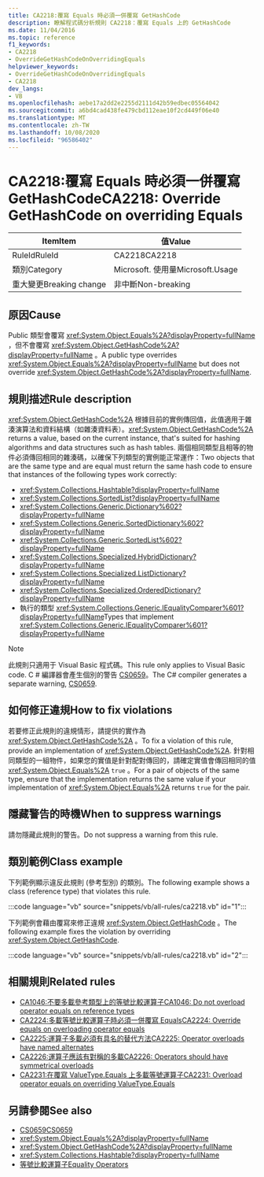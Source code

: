 ```yaml
---
title: CA2218:覆寫 Equals 時必須一併覆寫 GetHashCode
description: 瞭解程式碼分析規則 CA2218：覆寫 Equals 上的 GetHashCode
ms.date: 11/04/2016
ms.topic: reference
f1_keywords:
- CA2218
- OverrideGetHashCodeOnOverridingEquals
helpviewer_keywords:
- OverrideGetHashCodeOnOverridingEquals
- CA2218
dev_langs:
- VB
ms.openlocfilehash: aebe17a2dd2e2255d2111d42b59edbec05564042
ms.sourcegitcommit: a6bd4cad438fe479cbd112eae10f2cd449f06e40
ms.translationtype: MT
ms.contentlocale: zh-TW
ms.lasthandoff: 10/08/2020
ms.locfileid: "96586402"
---
```

# <a name="ca2218-override-gethashcode-on-overriding-equals"></a><span data-ttu-id="5560c-103">CA2218:覆寫 Equals 時必須一併覆寫 GetHashCode</span><span class="sxs-lookup"><span data-stu-id="5560c-103">CA2218: Override GetHashCode on overriding Equals</span></span>

|<span data-ttu-id="5560c-104">Item</span><span class="sxs-lookup"><span data-stu-id="5560c-104">Item</span></span>|<span data-ttu-id="5560c-105">值</span><span class="sxs-lookup"><span data-stu-id="5560c-105">Value</span></span>|
|-|-|
|<span data-ttu-id="5560c-106">RuleId</span><span class="sxs-lookup"><span data-stu-id="5560c-106">RuleId</span></span>|<span data-ttu-id="5560c-107">CA2218</span><span class="sxs-lookup"><span data-stu-id="5560c-107">CA2218</span></span>|
|<span data-ttu-id="5560c-108">類別</span><span class="sxs-lookup"><span data-stu-id="5560c-108">Category</span></span>|<span data-ttu-id="5560c-109">Microsoft. 使用量</span><span class="sxs-lookup"><span data-stu-id="5560c-109">Microsoft.Usage</span></span>|
|<span data-ttu-id="5560c-110">重大變更</span><span class="sxs-lookup"><span data-stu-id="5560c-110">Breaking change</span></span>|<span data-ttu-id="5560c-111">非中斷</span><span class="sxs-lookup"><span data-stu-id="5560c-111">Non-breaking</span></span>|

## <a name="cause"></a><span data-ttu-id="5560c-112">原因</span><span class="sxs-lookup"><span data-stu-id="5560c-112">Cause</span></span>

<span data-ttu-id="5560c-113">Public 類型會覆寫 <xref:System.Object.Equals%2A?displayProperty=fullName> ，但不會覆寫 <xref:System.Object.GetHashCode%2A?displayProperty=fullName> 。</span><span class="sxs-lookup"><span data-stu-id="5560c-113">A public type overrides <xref:System.Object.Equals%2A?displayProperty=fullName> but does not override <xref:System.Object.GetHashCode%2A?displayProperty=fullName>.</span></span>

## <a name="rule-description"></a><span data-ttu-id="5560c-114">規則描述</span><span class="sxs-lookup"><span data-stu-id="5560c-114">Rule description</span></span>

<span data-ttu-id="5560c-115"><xref:System.Object.GetHashCode%2A> 根據目前的實例傳回值，此值適用于雜湊演算法和資料結構（如雜湊資料表）。</span><span class="sxs-lookup"><span data-stu-id="5560c-115"><xref:System.Object.GetHashCode%2A> returns a value, based on the current instance, that's suited for hashing algorithms and data structures such as hash tables.</span></span> <span data-ttu-id="5560c-116">兩個相同類型且相等的物件必須傳回相同的雜湊碼，以確保下列類型的實例能正常運作：</span><span class="sxs-lookup"><span data-stu-id="5560c-116">Two objects that are the same type and are equal must return the same hash code to ensure that instances of the following types work correctly:</span></span>

- <xref:System.Collections.Hashtable?displayProperty=fullName>
- <xref:System.Collections.SortedList?displayProperty=fullName>
- <xref:System.Collections.Generic.Dictionary%602?displayProperty=fullName>
- <xref:System.Collections.Generic.SortedDictionary%602?displayProperty=fullName>
- <xref:System.Collections.Generic.SortedList%602?displayProperty=fullName>
- <xref:System.Collections.Specialized.HybridDictionary?displayProperty=fullName>
- <xref:System.Collections.Specialized.ListDictionary?displayProperty=fullName>
- <xref:System.Collections.Specialized.OrderedDictionary?displayProperty=fullName>
- <span data-ttu-id="5560c-117">執行的類型 <xref:System.Collections.Generic.IEqualityComparer%601?displayProperty=fullName></span><span class="sxs-lookup"><span data-stu-id="5560c-117">Types that implement <xref:System.Collections.Generic.IEqualityComparer%601?displayProperty=fullName></span></span>

> [!NOTE]
> <span data-ttu-id="5560c-118">此規則只適用于 Visual Basic 程式碼。</span><span class="sxs-lookup"><span data-stu-id="5560c-118">This rule only applies to Visual Basic code.</span></span> <span data-ttu-id="5560c-119">C # 編譯器會產生個別的警告 [CS0659](../../../csharp/misc/cs0659.md)。</span><span class="sxs-lookup"><span data-stu-id="5560c-119">The C# compiler generates a separate warning, [CS0659](../../../csharp/misc/cs0659.md).</span></span>

## <a name="how-to-fix-violations"></a><span data-ttu-id="5560c-120">如何修正違規</span><span class="sxs-lookup"><span data-stu-id="5560c-120">How to fix violations</span></span>

<span data-ttu-id="5560c-121">若要修正此規則的違規情形，請提供的實作為 <xref:System.Object.GetHashCode%2A> 。</span><span class="sxs-lookup"><span data-stu-id="5560c-121">To fix a violation of this rule, provide an implementation of <xref:System.Object.GetHashCode%2A>.</span></span> <span data-ttu-id="5560c-122">針對相同類型的一組物件，如果您的實值是針對配對傳回的，請確定實值會傳回相同的值 <xref:System.Object.Equals%2A> `true` 。</span><span class="sxs-lookup"><span data-stu-id="5560c-122">For a pair of objects of the same type, ensure that the implementation returns the same value if your implementation of <xref:System.Object.Equals%2A> returns `true` for the pair.</span></span>

## <a name="when-to-suppress-warnings"></a><span data-ttu-id="5560c-123">隱藏警告的時機</span><span class="sxs-lookup"><span data-stu-id="5560c-123">When to suppress warnings</span></span>

<span data-ttu-id="5560c-124">請勿隱藏此規則的警告。</span><span class="sxs-lookup"><span data-stu-id="5560c-124">Do not suppress a warning from this rule.</span></span>

## <a name="class-example"></a><span data-ttu-id="5560c-125">類別範例</span><span class="sxs-lookup"><span data-stu-id="5560c-125">Class example</span></span>

<span data-ttu-id="5560c-126">下列範例顯示違反此規則 (參考型別) 的類別。</span><span class="sxs-lookup"><span data-stu-id="5560c-126">The following example shows a class (reference type) that violates this rule.</span></span>

:::code language="vb" source="snippets/vb/all-rules/ca2218.vb" id="1":::

<span data-ttu-id="5560c-127">下列範例會藉由覆寫來修正違規 <xref:System.Object.GetHashCode> 。</span><span class="sxs-lookup"><span data-stu-id="5560c-127">The following example fixes the violation by overriding <xref:System.Object.GetHashCode>.</span></span>

:::code language="vb" source="snippets/vb/all-rules/ca2218.vb" id="2":::

## <a name="related-rules"></a><span data-ttu-id="5560c-128">相關規則</span><span class="sxs-lookup"><span data-stu-id="5560c-128">Related rules</span></span>

- [<span data-ttu-id="5560c-129">CA1046:不要多載參考類型上的等號比較運算子</span><span class="sxs-lookup"><span data-stu-id="5560c-129">CA1046: Do not overload operator equals on reference types</span></span>](ca1046.md)
- [<span data-ttu-id="5560c-130">CA2224:多載等號比較運算子時必須一併覆寫 Equals</span><span class="sxs-lookup"><span data-stu-id="5560c-130">CA2224: Override equals on overloading operator equals</span></span>](ca2224.md)
- [<span data-ttu-id="5560c-131">CA2225:運算子多載必須有具名的替代方法</span><span class="sxs-lookup"><span data-stu-id="5560c-131">CA2225: Operator overloads have named alternates</span></span>](ca2225.md)
- [<span data-ttu-id="5560c-132">CA2226:運算子應該有對稱的多載</span><span class="sxs-lookup"><span data-stu-id="5560c-132">CA2226: Operators should have symmetrical overloads</span></span>](ca2226.md)
- [<span data-ttu-id="5560c-133">CA2231:在覆寫 ValueType.Equals 上多載等號運算子</span><span class="sxs-lookup"><span data-stu-id="5560c-133">CA2231: Overload operator equals on overriding ValueType.Equals</span></span>](ca2231.md)

## <a name="see-also"></a><span data-ttu-id="5560c-134">另請參閱</span><span class="sxs-lookup"><span data-stu-id="5560c-134">See also</span></span>

- [<span data-ttu-id="5560c-135">CS0659</span><span class="sxs-lookup"><span data-stu-id="5560c-135">CS0659</span></span>](../../../csharp/misc/cs0659.md)
- <xref:System.Object.Equals%2A?displayProperty=fullName>
- <xref:System.Object.GetHashCode%2A?displayProperty=fullName>
- <xref:System.Collections.Hashtable?displayProperty=fullName>
- [<span data-ttu-id="5560c-136">等號比較運算子</span><span class="sxs-lookup"><span data-stu-id="5560c-136">Equality Operators</span></span>](../../../standard/design-guidelines/equality-operators.md)
